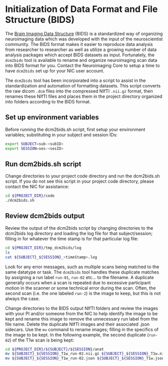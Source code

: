 # Initialization of Data Format and File Structure (BIDS)

The [Brain Imaging Data Structure](https://bids-specification.readthedocs.io/en/stable/01-introduction.html) (BIDS) is a standardized way of organizing neuroimaging data which was developed with the input of the neuroscientist community.  The BIDS format makes it easier to reproduce data analysis from researcher to researcher as well as utilize a growing number of data analysis packages which accept BIDS datasets as input.  Fortunately, the `dcm2bids` tool is available to rename and organize neuroimaging scan data into BIDS format for you.  Contact the Neuroimaging Core to setup a time to have `dcm2bids` set up for your NIC user account.

The `dcm2bids` tool has been incorporated into a script to assist in the standardization and automation of formatting datasets.  This script converts the raw dicom `.dcm` files into the compressed NIfTI `.nii.gz` format, then renames these NIfTI files and places them in the project directory organized into folders according to the BIDS format.

## Set up environment variables

Before running the dcm2bids.sh script, first setup your environment variables; substituting in your subject and session IDs:

```Bash
export SUBJECT=sub-<subID>
export SESSION=ses-<sesID>
```

## Run dcm2bids.sh script

Change directories to your project code directory and run the dcm2bids.sh script. If you do not see this script in your project code directory, please contact the NIC for assistance:

```Bash
cd ${PROJECT_DIR}/code
./dcm2bids.sh
```

## Review dcm2bids output

Review the output of the dcm2bids script by changing directories to the dcm2bids log directory and loading the log file for that subject/session; filling in for whatever the time stamp is for that particular log file:

```Bash
cd ${PROJECT_DIR}/tmp_dcm2bids/log
ls
cat ${SUBJECT}_${SESSION}_<timeStamp>.log
```

Look for any error messages, such as multiple scans being matched to the same datatype or task.  The `dcm2bids` tool handles these duplicate matches by assigning a run label `run-01`, `run-02` etc... to the filename.  A duplicate generally occurs when a scan is repeated due to excessive participant motion in the scanner or some technical error during the scan. Often, the second scan (i.e. the one labeled `run-2`) is the image to keep, but this is not always the case.

Change directories to the BIDS output NIfTI folders and review the images with your PI and/or someone from the NIC to help identify the image to be kept and rename this image to remove the unnecessary run label from the file name. Delete the duplicate NIfTI images and their associated .json sidecars. Use the `mv` command to rename images; filling in the specifics of the image to be kept. In the following example, the second duplicate (`run-02`) of the T1w scan is being kept:

```Bash
cd ${PROJECT_DIR}/${SUBJECT}/${SESSION}/anat
mv ${SUBJECT}_${SESSION}_T1w_run-02.nii.gz ${SUBJECT}_${SESSION}_T1w.nii.gz
mv ${SUBJECT}_${SESSION}_T1w_run-02.json ${SUBJECT}_${SESSION}_T1w.json
```
